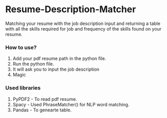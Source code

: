 # Resume-Description-Matcher

Matching your resume with the job description input and returning a table with all the skills required for job and frequency of the skills found on your resume.

### How to use?

1. Add your pdf resume path in the python file.
2. Run the python file.
3. It will ask you to input the job description
4. Magic

### Used libraries

1. PyPDF2 - To read pdf resume.
2. Spacy - Used PhraseMatcher() for NLP word matching.
3. Pandas - To genearte table.
